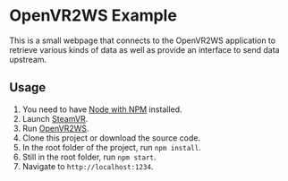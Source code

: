 # OpenVR2WS Example
This is a small webpage that connects to the OpenVR2WS application to retrieve various kinds of data as well as provide an interface to send data upstream.

## Usage
1. You need to have [Node with NPM](https://nodejs.org) installed.
2. Launch [SteamVR](https://store.steampowered.com/app/250820/SteamVR).
3. Run [OpenVR2WS](https://github.com/BOLL7708/OpenVR2WS).
4. Clone this project or download the source code.
5. In the root folder of the project, run `npm install`.
6. Still in the root folder, run `npm start`.
7. Navigate to `http://localhost:1234`.
